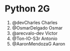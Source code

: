 # Python 2G

1. @devCharles Charles
2. @OsmarDelgado Osmar
3. @arecvalo-dev Victor
4. @Ton-IO-S3r Antonio
5. @AaronMendozaG Aaron